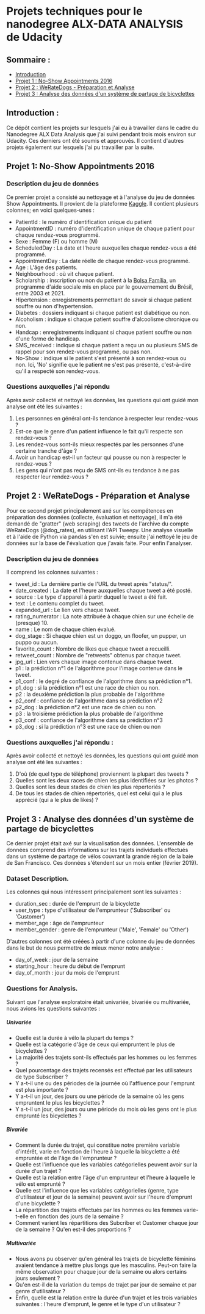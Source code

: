 # Projets techniques pour le nanodegree ALX-DATA ANALYSIS de Udacity

## Sommaire :
<ul>
<li><a href="#intro">Introduction</a></li>
<li><a href="#noshow">Projet 1 : No-Show Appointments 2016</a></li>
<li><a href="#wrangle">Projet 2 : WeRateDogs - Préparation et Analyse</a></li>
<li><a href="#bike_sharing">Projet 3 : Analyse des données d'un système de partage de bicyclettes</a></li>
</ul>


<a id='intro'></a>
## Introduction :

Ce dépôt contient les projets sur lesquels j'ai eu à travailler dans le cadre du Nanodegree ALX Data Analysis que j'ai suivi pendant trois mois environ sur Udacity. Ces derniers ont été soumis et approuvés. Il contient d'autres projets également sur lesquels j'ai pu travailler par la suite.

<a id='noshow'></a>
## Projet 1: No-Show Appointments 2016

### Description du jeu de données
Ce premier projet a consisté au nettoyage et à l'analyse du jeu de données Show Appointments. Il provient de la plateforme [Kaggle](https://www.kaggle.com/datasets/joniarroba/noshowappointments?page=3). Il contient plusieurs colonnes; en voici quelques-unes :

   * PatientId : le numéro d'identification unique du patient 
   * AppointmentID : numéro d'identification unique de chaque patient pour chaque rendez-vous programmé.
   * Sexe : Femme (F) ou homme (M)
   * ScheduledDay : La date et l'heure auxquelles chaque rendez-vous a été programmé.
   * AppointmentDay : La date réelle de chaque rendez-vous programmé.
   * Age : L'âge des patients.
   * Neighbourhood : où vit chaque patient.
   * Scholarship : inscription ou non du patient à la [Bolsa Família](https://en.wikipedia.org/wiki/Bolsa_Fam%C3%ADlia), un programme d'aide sociale mis en place par le gouvernement du Brésil, entre 2003 et 2021.
   * Hipertension : enregistrements permettant de savoir si chaque patient souffre ou non d'hypertension.
   * Diabetes : dossiers indiquant si chaque patient est diabétique ou non.
   * Alcoholism : indique si chaque patient souffre d'alcoolisme chronique ou non.
   * Handcap : enregistrements indiquant si chaque patient souffre ou non d'une forme de handicap.
   * SMS_received : indique si chaque patient a reçu un ou plusieurs SMS de rappel pour son rendez-vous programmé, ou pas non.
   * No-Show : indique si le patient s'est présenté à son rendez-vous ou non. Ici, 'No' signifie que le patient ne s'est pas présenté, c'est-à-dire qu'il a respecté son rendez-vous.


### Questions auxquelles j'ai répondu
Après avoir collecté et nettoyé les données, les questions qui ont guidé mon analyse ont été les suivantes : 

   1. Les personnes en général ont-ils tendance à respecter leur rendez-vous ?
   2. Est-ce que le genre d'un patient influence le fait qu'il respecte son rendez-vous ?
   3. Les rendez-vous sont-ils mieux respectés par les personnes d'une certaine tranche d'âge ?
   4. Avoir un handicap est-il un facteur qui pousse ou non à respecter le rendez-vous ?
   5. Les gens qui n'ont pas reçu de SMS ont-ils eu tendance à ne pas respecter leur rendez-vous ?


<a id='wrangle'></a>
## Projet 2 : WeRateDogs - Préparation et Analyse 

Pour ce second projet principalement axé sur les compétences en préparation des données (collecte, évaluation et nettoyage), il m'a été demandé de "gratter" (web scraping) des tweets de l'archive du compte WeRateDogs (@dog_rates), en utilisant l'API Tweepy. Une analyse visuelle et à l'aide de Python via pandas s'en est suivie; ensuite j'ai nettoyé le jeu de données sur la base de l'évaluation que j'avais faite. Pour enfin l'analyser.

### Description du jeu de données

Il comprend les colonnes suivantes : 

   * tweet_id : La dernière partie de l'URL du tweet après "status/".
   * date_created : La date et l'heure auxquelles chaque tweet a été posté.
   * source : Le type d'appareil à partir duquel le tweet a été fait.
   * text : Le contenu complet du tweet.
   * expanded_url : Le lien vers chaque tweet.
   * rating_numerator : La note attribuée à chaque chien sur une échelle de (presque) 10.
   * name : Le nom de chaque chien évalué.
   * dog_stage : Si chaque chien est un doggo, un floofer, un pupper, un puppo ou aucun.
   * favorite_count : Nombre de likes que chaque tweet a recueilli.
   * retweet_count : Nombre de "retweets" obtenus par chaque tweet.
   * jpg_url : Lien vers chaque image contenue dans chaque tweet.
   * p1 : la prédiction n°1 de l'algorithme pour l'image contenue dans le tweet.
   * p1_conf : le degré de confiance de l'algorithme dans sa prédiction n°1. 
   * p1_dog : si la prédiction n°1 est une race de chien ou non. 
   * p2 : la deuxième prédiction la plus probable de l'algorithme
   * p2_conf : confiance de l'algorithme dans sa prédiction n°2
   * p2_dog : la prédiction n°2 est une race de chien ou non.
   * p3 : la troisième prédiction la plus probable de l'algorithme
   * p3_conf : confiance de l'algorithme dans sa prédiction n°3
   * p3_dog : si la prédiction n°3 est une race de chien ou non


### Questions auxquelles j'ai répondu :

Après avoir collecté et nettoyé les données, les questions qui ont guidé mon analyse ont été les suivantes : 

1. D'où (de quel type de téléphone) proviennent la plupart des tweets ?
2. Quelles sont les deux races de chien les plus identifiées sur les photos ?
3. Quelles sont les deux stades de chien les plus répertoriés ?
4. De tous les stades de chien répertoriés, quel est celui qui a le plus apprécié (qui a le plus de likes) ?


<a id='bike_sharing'></a>
## Projet 3 : Analyse des données d'un système de partage de bicyclettes

Ce dernier projet était axé sur la visualisation des données. L'ensemble de données comprend des informations sur les trajets individuels effectués dans un système de partage de vélos couvrant la grande région de la baie de San Francisco. Ces données s'étendent sur un mois entier (février 2019). 

### Dataset Description.
Les colonnes qui nous intéressent principalement sont les suivantes :

   * duration_sec : durée de l'emprunt de la bicyclette
   * user_type : type d'utilisateur de l'emprunteur ('Subscriber' ou 'Customer')
   * member_age : âge de l'emprunteur
   * member_gender : genre de l'emprunteur ('Male', 'Female' ou 'Other')

D'autres colonnes ont été créées à partir d'une colonne du jeu de données dans le but de nous permettre de mieux mener notre analyse :

   * day_of_week : jour de la semaine
   * starting_hour : heure du début de l'emprunt
   * day_of_month : jour du mois de l'emprunt

### Questions for Analysis.
Suivant que l'analyse exploratoire était univariée, bivariée ou multivariée, nous avions les questions suivantes : 

##### Univariée 
- Quelle est la durée à vélo la plupart du temps ?
- Quelle est la catégorie d'âge de ceux qui empruntent le plus de bicyclettes ? 
- La majorité des trajets sont-ils effectués par les hommes ou les femmes ?
- Quel pourcentage des trajets recensés est effectué par les utilisateurs de type Subscriber ?
- Y a-t-il une ou des périodes de la journée où l'affluence pour l'emprunt est plus importante ?
- Y a-t-il un jour, des jours ou une période de la semaine où les gens empruntent le plus les bicyclettes ?
- Y a-t-il un jour, des jours ou une période du mois où les gens ont le plus emprunté les bicyclettes ?


##### Bivariée
- Comment la durée du trajet, qui constitue notre première variable d'intérêt, varie en fonction de l'heure à laquelle la bicyclette a été empruntée et de l'âge de l'emprunteur ?
- Quelle est l'influence que les variables catégorielles peuvent avoir sur la durée d'un trajet ?
- Quelle est la relation entre l'âge d'un emprunteur et l'heure à laquelle le vélo est emprunté ?
- Quelle est l'influence que les variables catégorielles (genre, type d'utilisateur et jour de la semaine) peuvent avoir sur l'heure d'emprunt d'une bicyclette ?
- La répartition des trajets effectués par les hommes ou les femmes varie-t-elle en fonction des jours de la semaine ?
- Comment varient les répartitions des Subcriber et Customer chaque jour de la semaine ? Qu'en est-il des proportions ?


##### Multivariée
- Nous avons pu observer qu'en général les trajets de bicyclette féminins avaient tendance à mettre plus longs que les masculins. Peut-on faire la même observation pour chaque jour de la semaine ou alors certains jours seulement ?
- Qu'en est-il de la variation du temps de trajet par jour de semaine et par genre d'utilisateur ?
- Enfin, quelle est la relation entre la durée d'un trajet et les trois variables suivantes : l'heure d'emprunt, le genre et le type d'un utilisateur ?

